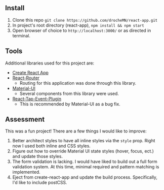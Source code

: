 
## Install
1. Clone this repo
   `git clone https://github.com/drocheMN/react-app.git`
2. In project's root directory (react-app), `npm install && npm start`
3. Open browser of choice to `http://localhost:3000/` or as directed in terminal.

## Tools
Additional libraries used for this project are:
  * [Create React App](https://github.com/facebookincubator/create-react-app)
  * [React-Router](https://reacttraining.com/react-router/web/guides/philosophy)
    - Routing for this application was done through this library.
  * [Material-UI](http://www.material-ui.com/)
    - Several components from this library were used.
  * [React-Tap-Event-Plugin](https://github.com/zilverline/react-tap-event-plugin)
    - This is recommended by Material-UI as a bug fix.




## Assessment
This was a fun project! There are a few things I would like to improve:
1. Better architect styles to have all inline styles via the `style` prop.  Right now I used both inline and CSS styles.
2. Figure out how to override Material UI state styles (hover, focus, ect.) and update those styles.
3. The form validation is lacking.  I would have liked to build out a full form validation system.  At this time, minimal required and pattern matching is implemented.
4. Eject from create-react-app and update the build process.  Specifically, I'd like to include postCSS.